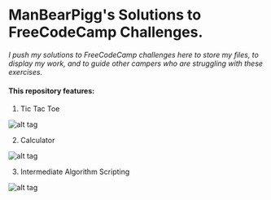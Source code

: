 # ManBearPigg's Solutions to FreeCodeCamp Challenges.

*I push my solutions to FreeCodeCamp challenges here to store my files, to display my work, and to guide other campers who are struggling with these exercises.*

#### This repository features:

1) Tic Tac Toe

![alt tag](http://s18.postimg.org/lu199y7op/Tic_Tac_Toe.png)

2) Calculator

![alt tag](http://s14.postimg.org/lnrp7b11t/Screen_Shot_2016_04_01_at_9_31_07_PM.png)

3) Intermediate Algorithm Scripting

![alt tag](http://s30.postimg.org/ii3z0h4o1/algorithms.png)
